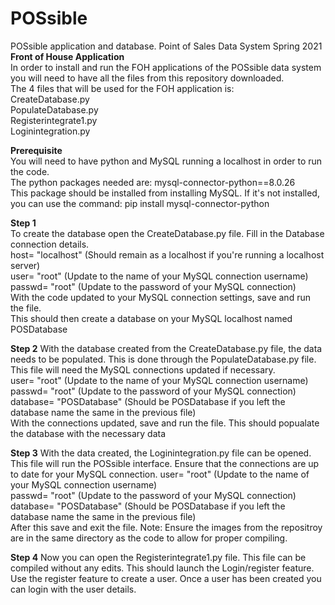 # POSsible
POSsible application and database. Point of Sales Data System Spring 2021  
**Front of House Application**  
In order to install and run the FOH applications of the POSsible data system you will need to have all the files from this repository downloaded.  
The 4 files that will be used for the FOH application is:  
CreateDatabase.py  
PopulateDatabase.py  
Registerintegrate1.py  
Loginintegration.py  

**Prerequisite**  
You will need to have python and MySQL running a localhost in order to run the code.  
The python packages needed are: mysql-connector-python==8.0.26  
This package should be installed from installing MySQL. If it's not installed, you can use the command: pip install mysql-connector-python  

**Step 1**  
To create the database open the CreateDatabase.py file. Fill in the Database connection details.  
host= "localhost" (Should remain as a localhost if you're running a localhost server)  
user= "root" (Update to the name of your MySQL connection username)  
passwd= "root" (Update to the password of your MySQL connection)   
With the code updated to your MySQL connection settings, save and run the file.  
This should then create a database on your MySQL localhost named POSDatabase  

**Step 2**
With the database created from the CreateDatabase.py file, the data needs to be populated. This is done through the PopulateDatabase.py file.  
This file will need the MySQL connections updated if necessary.  
user= "root" (Update to the name of your MySQL connection username)  
passwd= "root" (Update to the password of your MySQL connection)  
database= "POSDatabase" (Should be POSDatabase if you left the database name the same in the previous file)  
With the connections updated, save and run the file. This should popualate the database with the necessary data  

**Step 3**
With the data created, the Loginintegration.py file can be opened. This file will run the POSsible interface. Ensure that the connections are up to date for your MySQL connection.
user= "root" (Update to the name of your MySQL connection username)  
passwd= "root" (Update to the password of your MySQL connection)  
database= "POSDatabase" (Should be POSDatabase if you left the database name the same in the previous file)  
After this save and exit the file. 
Note: Ensure the images from the repositroy are in the same directory as the code to allow for proper compiling. 

**Step 4**
Now you can open the Registerintegrate1.py file. This file can be compiled without any edits. This should launch the Login/register feature.  
Use the register feature to create a user. Once a user has been created you can login with the user details.  
